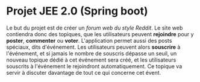 # Projet JEE 2.0 (Spring boot)
Le but du projet est de créer un *forum web du style Reddit*. Le site web contiendra donc des topiques, que les utilisateurs peuvent **rejoindre** pour y **poster**, **commenter** ou **voter**. L'application permet aussi des posts spéciaux, dits d'événement. Les utilisateurs peuvent alors **souscrire** à l'événement, et si jamais le nombre de souscris dépasse un seuil, un nouveau topique dédié à cet événement sera créé, et les utilisateurs souscrits à l'événement le rejoindront automatiquement. Ce topique va servir à discuter davantage de tout ce qui concerne cet évent.
